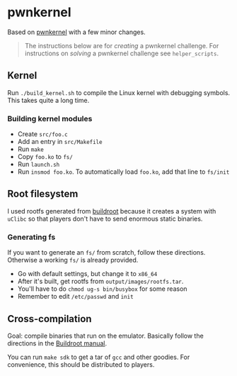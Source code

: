 # pwnkernel

Based on [pwnkernel](https://github.com/pwncollege/pwnkernel) with a few minor
changes.

> The instructions below are for *creating* a pwnkernel challenge. For
> instructions on *solving* a pwnkernel challenge see `helper_scripts`.

## Kernel

Run `./build_kernel.sh` to compile the Linux kernel with debugging symbols.
This takes quite a long time.

### Building kernel modules

- Create `src/foo.c`
- Add an entry in `src/Makefile`
- Run `make`
- Copy `foo.ko` to `fs/`
- Run `launch.sh`
- Run `insmod foo.ko`. To automatically load `foo.ko`, add that line to `fs/init`

## Root filesystem

I used rootfs generated from [buildroot](https://buildroot.org/) because it
creates a system with `uClibc` so that players don't have to send enormous
static binaries.

### Generating fs

If you want to generate an `fs/` from scratch, follow these directions.
Otherwise a working `fs/` is already provided.

- Go with default settings, but change it to `x86_64`
- After it's built, get rootfs from `output/images/rootfs.tar`.
- You'll have to do `chmod ug-s bin/busybox` for some reason
- Remember to edit `/etc/passwd` and `init`

## Cross-compilation

Goal: compile binaries that run on the emulator. Basically follow the
directions in the
[Buildroot manual](https://buildroot.org/downloads/manual/manual.html#_using_the_generated_toolchain_outside_buildroot).

You can run `make sdk` to get a tar of `gcc` and other goodies. For
convenience, this should be distributed to players.
